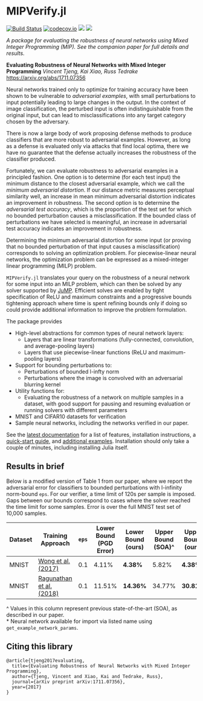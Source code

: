 # MIPVerify.jl

[![Build Status](https://travis-ci.org/vtjeng/MIPVerify.jl.svg?branch=master)](https://travis-ci.org/vtjeng/MIPVerify.jl)
[![codecov.io](http://codecov.io/github/vtjeng/MIPVerify.jl/coverage.svg?branch=master)](http://codecov.io/github/vtjeng/MIPVerify.jl?branch=master)
[![](https://img.shields.io/badge/docs-stable-blue.svg)](https://vtjeng.github.io/MIPVerify.jl/stable)
[![](https://img.shields.io/badge/docs-latest-blue.svg)](https://vtjeng.github.io/MIPVerify.jl/latest)

_A package for evaluating the robustness of neural networks using Mixed Integer Programming (MIP). See the companion paper for full details and results._

**Evaluating Robustness of Neural Networks with Mixed Integer Programming**
_Vincent Tjeng, Kai Xiao, Russ Tedrake_
https://arxiv.org/abs/1711.07356

Neural networks trained only to optimize for training accuracy have been shown to be vulnerable to _adversarial examples_, with small perturbations to input potentially leading to large changes in the output. In the context of image classification, the perturbed input is often indistinguishable from the original input, but can lead to misclassifications into any target category chosen by the adversary.

There is now a large body of work proposing defense methods to produce classifiers that are more robust to adversarial examples. However, as long as a defense is evaluated only via attacks that find local optima, there we have no guarantee that the defense actually increases the robustness of the classifier produced.

Fortunately, we can evaluate robustness to adversarial examples in a principled fashion. One option is to determine (for each test input) the minimum distance to the closest adversarial example, which we call the _minimum adversarial distortion_. If our distance metric measures perceptual similarity well, an increase in mean minimum adversarial distortion indicates an improvement in robustness. The second option is to determine the _adversarial test accuracy_, which is the proportion of the test set for which no bounded perturbation causes a misclassification. If the bounded class of perturbations we have selected is meaningful, an increase in adversarial test accuracy indicates an improvement in robustness.

Determining the minimum adversarial distortion for some input (or proving that no bounded perturbation of that input causes a misclassification) corresponds to solving an optimization problem. For piecewise-linear neural networks, the optimization problem can be expressed as a mixed-integer linear programming (MILP) problem.

`MIPVerify.jl` translates your query on the robustness of a neural network for some input into an MILP problem, which can then be solved by any solver supported by [JuMP](https://github.com/JuliaOpt/JuMP.jl). Efficient solves are enabled by tight specification of ReLU and maximum constraints and a progressive bounds tightening approach where time is spent refining bounds only if doing so could provide additional information to improve the problem formulation.

The package provides
  + High-level abstractions for common types of neural network layers:
    + Layers that are linear transformations (fully-connected, convolution, and average-pooling layers)
    + Layers that use piecewise-linear functions (ReLU and maximum-pooling layers)
  + Support for bounding perturbations to:
    + Perturbations of bounded l-infty norm
    + Perturbations where the image is convolved with an adversarial blurring kernel
  + Utility functions for:
    + Evaluating the robustness of a network on multiple samples in a dataset, with good support for pausing and resuming evaluation or running solvers with different parameters
  + MNIST and CIFAR10 datasets for verification
  + Sample neural networks, including the networks verified in our paper.

See the [latest documentation](https://vtjeng.github.io/MIPVerify.jl/latest) for a list of features, installation instructions, a [quick-start guide](https://nbviewer.jupyter.org/github/vtjeng/MIPVerify.jl/blob/master/examples/00_quickstart.ipynb), and [additional examples](https://nbviewer.jupyter.org/github/vtjeng/MIPVerify.jl/tree/master/examples/). Installation should only take a couple of minutes, including installing Julia itself.

## Results in brief
Below is a modified version of Table 1 from our paper, where we report the adversarial error for classifiers to bounded perturbations with l-infinity norm-bound `eps`. For our verifier, a time limit of 120s per sample is imposed. Gaps between our bounds correspond to cases where the solver reached the time limit for some samples. Error is over the full MNIST test set of 10,000 samples.

| Dataset | Training Approach | `eps` | Lower<br>Bound<br>(PGD Error) | Lower<br>Bound<br>(ours) | Upper<br>Bound<br>(SOA)\^ | Upper<br>Bound<br>(ours)| Name in package\* |
|---|---|---|---|---|---|---|---|
| MNIST | [Wong et al. (2017)](https://arxiv.org/abs/1711.00851) | 0.1 |  4.11% | **4.38%** | 5.82% | **4.38%** | `MNIST.WK17a_linf0.1_authors` |
| MNIST | [Ragunathan et al. (2018)](https://arxiv.org/abs/1801.09344) | 0.1 | 11.51% | **14.36%** | 34.77% | **30.81%** | `MNIST.RSL18a_linf0.1_authors` |

\^ Values in this column represent previous state-of-the-art (SOA), as described in our paper.<br>
\* Neural network available for import via listed name using `get_example_network_params`.

## Citing this library
```
@article{tjeng2017evaluating,
  title={Evaluating Robustness of Neural Networks with Mixed Integer Programming},
  author={Tjeng, Vincent and Xiao, Kai and Tedrake, Russ},
  journal={arXiv preprint arXiv:1711.07356},
  year={2017}
}
```
